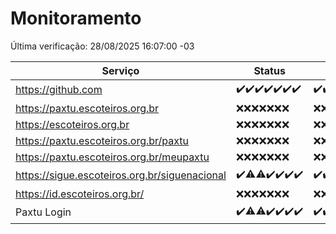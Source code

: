 # Monitoramento

Última verificação: 28/08/2025 16:07:00 -03

|Serviço|Status|Últimas 24h|
|---|---|---|
|https://github.com|<span title="2025-08-21: OK=23">✔️</span><span title="2025-08-22: OK=23">✔️</span><span title="2025-08-23: OK=23">✔️</span><span title="2025-08-24: OK=23">✔️</span><span title="2025-08-25: OK=23">✔️</span><span title="2025-08-26: OK=23">✔️</span><span title="2025-08-27: OK=18">✔️</span>|<span title="27/08/2025 16:07:00 -03 : 200">✔️</span><span title="27/08/2025 17:10:00 -03 : 200">✔️</span><span title="27/08/2025 18:08:00 -03 : 200">✔️</span><span title="27/08/2025 19:08:00 -03 : 200">✔️</span><span title="27/08/2025 20:08:00 -03 : 200">✔️</span><span title="27/08/2025 21:44:00 -03 : 200">✔️</span><span title="27/08/2025 23:19:00 -03 : 200">✔️</span><span title="28/08/2025 00:28:00 -03 : 200">✔️</span><span title="28/08/2025 01:11:00 -03 : 200">✔️</span><span title="28/08/2025 02:09:00 -03 : 200">✔️</span><span title="28/08/2025 03:14:00 -03 : 200">✔️</span><span title="28/08/2025 04:09:00 -03 : 200">✔️</span><span title="28/08/2025 05:12:00 -03 : 200">✔️</span><span title="28/08/2025 06:10:00 -03 : 200">✔️</span><span title="28/08/2025 07:10:00 -03 : 200">✔️</span><span title="28/08/2025 08:08:00 -03 : 200">✔️</span><span title="28/08/2025 09:17:00 -03 : 200">✔️</span><span title="28/08/2025 10:21:00 -03 : 200">✔️</span><span title="28/08/2025 11:09:00 -03 : 200">✔️</span><span title="28/08/2025 12:09:00 -03 : 200">✔️</span><span title="28/08/2025 13:11:00 -03 : 200">✔️</span><span title="28/08/2025 14:08:00 -03 : 200">✔️</span><span title="28/08/2025 15:13:00 -03 : 200">✔️</span><span title="28/08/2025 16:07:00 -03 : 200">✔️</span>|
|https://paxtu.escoteiros.org.br|<span title="2025-08-21: Falhas=23">❌</span><span title="2025-08-22: Falhas=23">❌</span><span title="2025-08-23: Falhas=23">❌</span><span title="2025-08-24: Falhas=23">❌</span><span title="2025-08-25: Falhas=23">❌</span><span title="2025-08-26: Falhas=23">❌</span><span title="2025-08-27: Falhas=18">❌</span>|<span title="27/08/2025 16:07:00 -03 : 403">❌</span><span title="27/08/2025 17:10:00 -03 : 403">❌</span><span title="27/08/2025 18:08:00 -03 : 403">❌</span><span title="27/08/2025 19:08:00 -03 : 403">❌</span><span title="27/08/2025 20:08:00 -03 : 403">❌</span><span title="27/08/2025 21:44:00 -03 : 403">❌</span><span title="27/08/2025 23:19:00 -03 : 403">❌</span><span title="28/08/2025 00:28:00 -03 : 403">❌</span><span title="28/08/2025 01:11:00 -03 : 403">❌</span><span title="28/08/2025 02:09:00 -03 : 403">❌</span><span title="28/08/2025 03:14:00 -03 : 403">❌</span><span title="28/08/2025 04:09:00 -03 : 403">❌</span><span title="28/08/2025 05:12:00 -03 : 403">❌</span><span title="28/08/2025 06:10:00 -03 : 403">❌</span><span title="28/08/2025 07:10:00 -03 : 403">❌</span><span title="28/08/2025 08:08:00 -03 : 403">❌</span><span title="28/08/2025 09:17:00 -03 : 403">❌</span><span title="28/08/2025 10:21:00 -03 : 403">❌</span><span title="28/08/2025 11:09:00 -03 : 403">❌</span><span title="28/08/2025 12:09:00 -03 : 403">❌</span><span title="28/08/2025 13:11:00 -03 : 403">❌</span><span title="28/08/2025 14:08:00 -03 : 403">❌</span><span title="28/08/2025 15:13:00 -03 : 403">❌</span><span title="28/08/2025 16:07:00 -03 : 403">❌</span>|
|https://escoteiros.org.br|<span title="2025-08-21: Falhas=23">❌</span><span title="2025-08-22: Falhas=23">❌</span><span title="2025-08-23: Falhas=23">❌</span><span title="2025-08-24: Falhas=23">❌</span><span title="2025-08-25: Falhas=23">❌</span><span title="2025-08-26: Falhas=23">❌</span><span title="2025-08-27: Falhas=18">❌</span>|<span title="27/08/2025 16:07:00 -03 : 403">❌</span><span title="27/08/2025 17:10:00 -03 : 403">❌</span><span title="27/08/2025 18:08:00 -03 : 403">❌</span><span title="27/08/2025 19:08:00 -03 : 403">❌</span><span title="27/08/2025 20:08:00 -03 : 403">❌</span><span title="27/08/2025 21:44:00 -03 : 403">❌</span><span title="27/08/2025 23:19:00 -03 : 403">❌</span><span title="28/08/2025 00:28:00 -03 : 403">❌</span><span title="28/08/2025 01:11:00 -03 : 403">❌</span><span title="28/08/2025 02:09:00 -03 : 403">❌</span><span title="28/08/2025 03:14:00 -03 : 403">❌</span><span title="28/08/2025 04:09:00 -03 : 403">❌</span><span title="28/08/2025 05:12:00 -03 : 403">❌</span><span title="28/08/2025 06:10:00 -03 : 403">❌</span><span title="28/08/2025 07:10:00 -03 : 403">❌</span><span title="28/08/2025 08:08:00 -03 : 403">❌</span><span title="28/08/2025 09:17:00 -03 : 403">❌</span><span title="28/08/2025 10:21:00 -03 : 403">❌</span><span title="28/08/2025 11:09:00 -03 : 403">❌</span><span title="28/08/2025 12:09:00 -03 : 403">❌</span><span title="28/08/2025 13:11:00 -03 : 403">❌</span><span title="28/08/2025 14:08:00 -03 : 403">❌</span><span title="28/08/2025 15:13:00 -03 : 403">❌</span><span title="28/08/2025 16:07:00 -03 : 403">❌</span>|
|https://paxtu.escoteiros.org.br/paxtu|<span title="2025-08-21: Falhas=23">❌</span><span title="2025-08-22: Falhas=23">❌</span><span title="2025-08-23: Falhas=23">❌</span><span title="2025-08-24: Falhas=23">❌</span><span title="2025-08-25: Falhas=23">❌</span><span title="2025-08-26: Falhas=23">❌</span><span title="2025-08-27: Falhas=18">❌</span>|<span title="27/08/2025 16:07:00 -03 : 403">❌</span><span title="27/08/2025 17:10:00 -03 : 403">❌</span><span title="27/08/2025 18:08:00 -03 : 403">❌</span><span title="27/08/2025 19:08:00 -03 : 403">❌</span><span title="27/08/2025 20:08:00 -03 : 403">❌</span><span title="27/08/2025 21:44:00 -03 : 403">❌</span><span title="27/08/2025 23:19:00 -03 : 403">❌</span><span title="28/08/2025 00:28:00 -03 : 403">❌</span><span title="28/08/2025 01:11:00 -03 : 403">❌</span><span title="28/08/2025 02:09:00 -03 : 403">❌</span><span title="28/08/2025 03:14:00 -03 : 403">❌</span><span title="28/08/2025 04:09:00 -03 : 403">❌</span><span title="28/08/2025 05:12:00 -03 : 403">❌</span><span title="28/08/2025 06:10:00 -03 : 403">❌</span><span title="28/08/2025 07:10:00 -03 : 403">❌</span><span title="28/08/2025 08:08:00 -03 : 403">❌</span><span title="28/08/2025 09:17:00 -03 : 403">❌</span><span title="28/08/2025 10:21:00 -03 : 403">❌</span><span title="28/08/2025 11:09:00 -03 : 403">❌</span><span title="28/08/2025 12:09:00 -03 : 403">❌</span><span title="28/08/2025 13:11:00 -03 : 403">❌</span><span title="28/08/2025 14:08:00 -03 : 403">❌</span><span title="28/08/2025 15:13:00 -03 : 403">❌</span><span title="28/08/2025 16:07:00 -03 : 403">❌</span>|
|https://paxtu.escoteiros.org.br/meupaxtu|<span title="2025-08-21: Falhas=23">❌</span><span title="2025-08-22: Falhas=23">❌</span><span title="2025-08-23: Falhas=23">❌</span><span title="2025-08-24: Falhas=23">❌</span><span title="2025-08-25: Falhas=23">❌</span><span title="2025-08-26: Falhas=23">❌</span><span title="2025-08-27: Falhas=18">❌</span>|<span title="27/08/2025 16:07:00 -03 : 403">❌</span><span title="27/08/2025 17:10:00 -03 : 403">❌</span><span title="27/08/2025 18:08:00 -03 : 403">❌</span><span title="27/08/2025 19:08:00 -03 : 403">❌</span><span title="27/08/2025 20:08:00 -03 : 403">❌</span><span title="27/08/2025 21:44:00 -03 : 403">❌</span><span title="27/08/2025 23:19:00 -03 : 403">❌</span><span title="28/08/2025 00:28:00 -03 : 403">❌</span><span title="28/08/2025 01:11:00 -03 : 403">❌</span><span title="28/08/2025 02:09:00 -03 : 403">❌</span><span title="28/08/2025 03:14:00 -03 : 403">❌</span><span title="28/08/2025 04:09:00 -03 : 403">❌</span><span title="28/08/2025 05:12:00 -03 : 403">❌</span><span title="28/08/2025 06:10:00 -03 : 403">❌</span><span title="28/08/2025 07:10:00 -03 : 403">❌</span><span title="28/08/2025 08:08:00 -03 : 403">❌</span><span title="28/08/2025 09:17:00 -03 : 403">❌</span><span title="28/08/2025 10:21:00 -03 : 403">❌</span><span title="28/08/2025 11:09:00 -03 : 403">❌</span><span title="28/08/2025 12:09:00 -03 : 403">❌</span><span title="28/08/2025 13:11:00 -03 : 403">❌</span><span title="28/08/2025 14:08:00 -03 : 403">❌</span><span title="28/08/2025 15:13:00 -03 : 403">❌</span><span title="28/08/2025 16:07:00 -03 : 403">❌</span>|
|https://sigue.escoteiros.org.br/siguenacional|<span title="2025-08-21: OK=23">✔️</span><span title="2025-08-22: OK=22, Falhas=1">⚠️</span><span title="2025-08-23: OK=21, Falhas=2">⚠️</span><span title="2025-08-24: OK=23">✔️</span><span title="2025-08-25: OK=23">✔️</span><span title="2025-08-26: OK=23">✔️</span><span title="2025-08-27: OK=18">✔️</span>|<span title="27/08/2025 16:07:00 -03 : 200">✔️</span><span title="27/08/2025 17:10:00 -03 : 200">✔️</span><span title="27/08/2025 18:08:00 -03 : 200">✔️</span><span title="27/08/2025 19:08:00 -03 : 200">✔️</span><span title="27/08/2025 20:08:00 -03 : 200">✔️</span><span title="27/08/2025 21:44:00 -03 : 200">✔️</span><span title="27/08/2025 23:19:00 -03 : 200">✔️</span><span title="28/08/2025 00:28:00 -03 : 200">✔️</span><span title="28/08/2025 01:11:00 -03 : 200">✔️</span><span title="28/08/2025 02:09:00 -03 : 200">✔️</span><span title="28/08/2025 03:14:00 -03 : 200">✔️</span><span title="28/08/2025 04:09:00 -03 : 200">✔️</span><span title="28/08/2025 05:12:00 -03 : 200">✔️</span><span title="28/08/2025 06:10:00 -03 : 200">✔️</span><span title="28/08/2025 07:10:00 -03 : 200">✔️</span><span title="28/08/2025 08:08:00 -03 : 200">✔️</span><span title="28/08/2025 09:17:00 -03 : 200">✔️</span><span title="28/08/2025 10:21:00 -03 : 200">✔️</span><span title="28/08/2025 11:09:00 -03 : 200">✔️</span><span title="28/08/2025 12:09:00 -03 : 200">✔️</span><span title="28/08/2025 13:11:00 -03 : 200">✔️</span><span title="28/08/2025 14:08:00 -03 : 200">✔️</span><span title="28/08/2025 15:13:00 -03 : 200">✔️</span><span title="28/08/2025 16:07:00 -03 : 200">✔️</span>|
|https://id.escoteiros.org.br/|<span title="2025-08-21: Falhas=23">❌</span><span title="2025-08-22: Falhas=23">❌</span><span title="2025-08-23: Falhas=23">❌</span><span title="2025-08-24: Falhas=23">❌</span><span title="2025-08-25: Falhas=23">❌</span><span title="2025-08-26: Falhas=23">❌</span><span title="2025-08-27: Falhas=18">❌</span>|<span title="27/08/2025 16:07:00 -03 : 403">❌</span><span title="27/08/2025 17:10:00 -03 : 403">❌</span><span title="27/08/2025 18:08:00 -03 : 403">❌</span><span title="27/08/2025 19:08:00 -03 : 403">❌</span><span title="27/08/2025 20:08:00 -03 : 403">❌</span><span title="27/08/2025 21:44:00 -03 : 403">❌</span><span title="27/08/2025 23:19:00 -03 : 403">❌</span><span title="28/08/2025 00:28:00 -03 : 403">❌</span><span title="28/08/2025 01:11:00 -03 : 403">❌</span><span title="28/08/2025 02:09:00 -03 : 403">❌</span><span title="28/08/2025 03:14:00 -03 : 403">❌</span><span title="28/08/2025 04:09:00 -03 : 403">❌</span><span title="28/08/2025 05:12:00 -03 : 403">❌</span><span title="28/08/2025 06:10:00 -03 : 403">❌</span><span title="28/08/2025 07:10:00 -03 : 403">❌</span><span title="28/08/2025 08:08:00 -03 : 403">❌</span><span title="28/08/2025 09:17:00 -03 : 403">❌</span><span title="28/08/2025 10:21:00 -03 : 403">❌</span><span title="28/08/2025 11:09:00 -03 : 403">❌</span><span title="28/08/2025 12:09:00 -03 : 403">❌</span><span title="28/08/2025 13:11:00 -03 : 403">❌</span><span title="28/08/2025 14:08:00 -03 : 403">❌</span><span title="28/08/2025 15:13:00 -03 : 403">❌</span><span title="28/08/2025 16:07:00 -03 : 403">❌</span>|
|Paxtu Login|<span title="2025-08-21: OK=23">✔️</span><span title="2025-08-22: OK=22, Falhas=1">⚠️</span><span title="2025-08-23: OK=22, Falhas=1">⚠️</span><span title="2025-08-24: OK=23">✔️</span><span title="2025-08-25: OK=23">✔️</span><span title="2025-08-26: OK=23">✔️</span><span title="2025-08-27: OK=18">✔️</span>|<span title="27/08/2025 16:07:00 -03 : 200">✔️</span><span title="27/08/2025 17:10:00 -03 : 200">✔️</span><span title="27/08/2025 18:08:00 -03 : 200">✔️</span><span title="27/08/2025 19:08:00 -03 : 200">✔️</span><span title="27/08/2025 20:08:00 -03 : 200">✔️</span><span title="27/08/2025 21:44:00 -03 : 200">✔️</span><span title="27/08/2025 23:19:00 -03 : 200">✔️</span><span title="28/08/2025 00:28:00 -03 : 200">✔️</span><span title="28/08/2025 01:11:00 -03 : 200">✔️</span><span title="28/08/2025 02:09:00 -03 : 200">✔️</span><span title="28/08/2025 03:14:00 -03 : 200">✔️</span><span title="28/08/2025 04:09:00 -03 : 200">✔️</span><span title="28/08/2025 05:12:00 -03 : 200">✔️</span><span title="28/08/2025 06:10:00 -03 : 200">✔️</span><span title="28/08/2025 07:10:00 -03 : 200">✔️</span><span title="28/08/2025 08:08:00 -03 : 200">✔️</span><span title="28/08/2025 09:17:00 -03 : 200">✔️</span><span title="28/08/2025 10:21:00 -03 : 200">✔️</span><span title="28/08/2025 11:09:00 -03 : 200">✔️</span><span title="28/08/2025 12:09:00 -03 : 200">✔️</span><span title="28/08/2025 13:11:00 -03 : 200">✔️</span><span title="28/08/2025 14:08:00 -03 : 200">✔️</span><span title="28/08/2025 15:13:00 -03 : 200">✔️</span><span title="28/08/2025 16:07:00 -03 : 200">✔️</span>|
